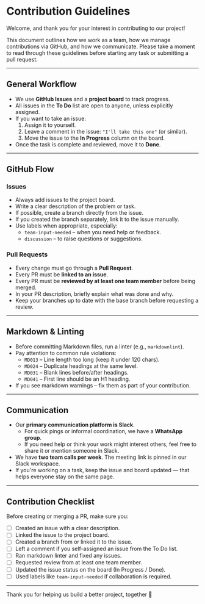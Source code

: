 # Contribution Guidelines

Welcome, and thank you for your interest in contributing to our project!

This document outlines how we work as a team, how we manage contributions via
GitHub, and how we communicate. Please take a moment to read through these
guidelines before starting any task or submitting a pull request.

---

## General Workflow

- We use **GitHub Issues** and a **project board** to track progress.
- All issues in the **To Do** list are open to anyone, unless explicitly assigned.
- If you want to take an issue:
  1. Assign it to yourself.
  2. Leave a comment in the issue: `"I'll take this one"` (or similar).
  3. Move the issue to the **In Progress** column on the board.
- Once the task is complete and reviewed, move it to **Done**.

---

## GitHub Flow

### Issues

- Always add issues to the project board.
- Write a clear description of the problem or task.
- If possible, create a branch directly from the issue.
- If you created the branch separately, link it to the issue manually.
- Use labels when appropriate, especially:
  - `team-input-needed` – when you need help or feedback.
  - `discussion` – to raise questions or suggestions.

### Pull Requests

- Every change must go through a **Pull Request**.
- Every PR must be **linked to an issue**.
- Every PR must be **reviewed by at least one team member** before being merged.
- In your PR description, briefly explain what was done and why.
- Keep your branches up to date with the base branch before requesting a review.

---

## Markdown & Linting

- Before committing Markdown files, run a linter (e.g., `markdownlint`).
- Pay attention to common rule violations:
  - `MD013` – Line length too long (keep it under 120 chars).
  - `MD024` – Duplicate headings at the same level.
  - `MD031` – Blank lines before/after headings.
  - `MD041` – First line should be an H1 heading.
- If you see markdown warnings – fix them as part of your contribution.

---

## Communication

- Our **primary communication platform is Slack**.
  - For quick pings or informal coordination, we have a **WhatsApp group**.
  - If you need help or think your work might interest others, feel free to share
  it or mention someone in Slack.
- We have **two team calls per week**. The meeting link is pinned in our Slack workspace.
- If you're working on a task, keep the issue and board updated — that helps
  everyone stay on the same page.

---

## Contribution Checklist

Before creating or merging a PR, make sure you:

- [ ] Created an issue with a clear description.
- [ ] Linked the issue to the project board.
- [ ] Created a branch from or linked it to the issue.
- [ ] Left a comment if you self-assigned an issue from the To Do list.
- [ ] Ran markdown linter and fixed any issues.
- [ ] Requested review from at least one team member.
- [ ] Updated the issue status on the board (In Progress / Done).
- [ ] Used labels like `team-input-needed` if collaboration is required.

---

Thank you for helping us build a better project, together 💙
